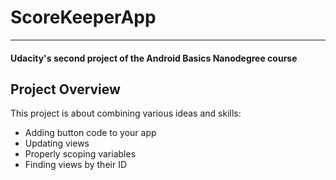 # ScoreKeeperApp
---
#### Udacity's second project of the Android Basics Nanodegree course

## Project Overview

This project is about combining various ideas and skills:

- Adding button code to your app
- Updating views
- Properly scoping variables
- Finding views by their ID
